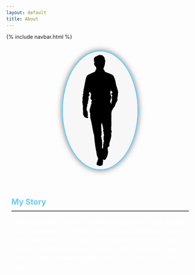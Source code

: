 ```yaml
---
layout: default
title: About
---
```


{% include navbar.html %}

<style>
.about-container {
  text-align: center;
  margin-top: 2em;
}

.about-photo {
  width: 200px;
  border-radius: 50%;
  border: 3px solid #66ccff;
  box-shadow: 0 0 15px rgba(0,0,0,0.5);
  margin-bottom: 1.5em;
}

.about-content {
  max-width: 800px;
  margin: 0 auto;
  padding: 1em;
  text-align: left;
  line-height: 1.7;
  color: white;
}

.about-content h2 {
  color: #66ccff;
  border-bottom: 2px solid #444;
  padding-bottom: 0.25em;
}
</style>

<div class="about-container">
  <img src="/assets/img/me.jpg" alt="Nicholas Chavez" class="about-photo">
</div>

<div class="about-content">
  <h2>My Story</h2>

  <p>
    Lorem ipsum dolor sit amet, consectetur adipiscing elit. Vivamus feugiat erat vel erat laoreet, vel viverra sapien suscipit. Pellentesque habitant morbi tristique senectus et netus et malesuada fames ac turpis egestas. Curabitur sed tellus a est hendrerit tempus. Nulla facilisi. Fusce nec fermentum dolor, ac euismod justo. Sed at purus non ligula posuere porta.
  </p>
</div>
